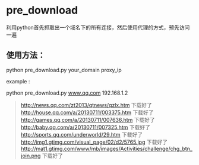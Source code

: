 pre_download
============

利用python首先抓取出一个域名下的所有连接，然后使用代理的方式，预先访问一遍

使用方法：
--------

python pre_download.py  your_domain  proxy_ip

example  :

python pre_download.py www.qq.com  192.168.1.2

>  http://news.qq.com/zt2013/qtnews/qzlx.htm 下载好了
>  http://house.qq.com/a/20130711/003375.htm 下载好了
>  http://games.qq.com/a/20130711/007636.htm 下载好了
>  http://baby.qq.com/a/20130711/007325.htm 下载好了
>  http://sports.qq.com/underworld/29.htm 下载好了
>  http://img1.gtimg.com/visual_page/02/d2/5765.jpg 下载好了
>  http://mat1.gtimg.com/www/mb/images/Activities/challenge/chg_btn_join.png 下载好了

